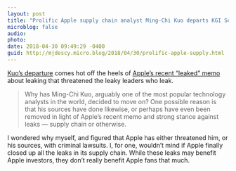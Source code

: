 ```yaml
---
layout: post
title: "Prolific Apple supply chain analyst Ming-Chi Kuo departs KGI Securities, likely to focus on companies other than Apple"
microblog: false
audio: 
photo: 
date: 2018-04-30 09:49:29 -0400
guid: http://mjdescy.micro.blog/2018/04/30/prolific-apple-supply.html
---
```

[Kuo’s departure](https://9to5mac.com/2018/04/30/prolific-apple-supply-chain-analyst-ming-chi-kuo-departs-kgi/) comes hot off the heels of [Apple’s recent “leaked” memo](https://9to5mac.com/2018/04/13/apple-memo-on-leaks-leaks/) about leaking that threatened the leaky leaders who leak. 

> Why has Ming-Chi Kuo, arguably one of the most popular technology analysts in the world, decided to move on? One possible reason is that his sources have done likewise, or perhaps have even been removed in light of Apple’s recent memo and strong stance against leaks — supply chain or otherwise.

I wondered why myself, and figured that Apple has either threatened him, or his sources, with criminal lawsuits. I, for one, wouldn’t mind if Apple finally closed up all the leaks in its supply chain. While these leaks may benefit Apple investors,  they don’t really benefit Apple fans that much.
